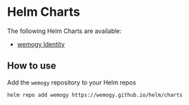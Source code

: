 # Helm Charts

The following Helm Charts are available:

- [wemogy Identity](https://github.com/wemogy/identity/tree/main/env/helm)

## How to use

Add the `wemogy` repository to your Helm repos

```bash
helm repo add wemogy https://wemogy.github.io/helm/charts
```
